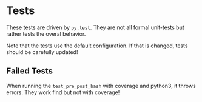 # Tests

These tests are driven by `py.test`. They are not all formal unit-tests but rather tests the overal behavior.

Note that the tests use the default configuration. If that is changed, tests should be carefully updated!

## Failed Tests

When running the `test_pre_post_bash` with coverage and python3, it throws errors. They work find but not with coverage!
